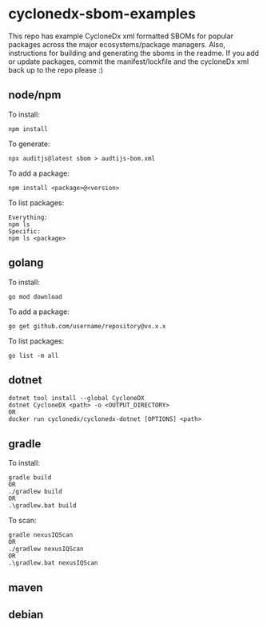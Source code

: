 # cyclonedx-sbom-examples
This repo has example CycloneDx xml formatted SBOMs for popular packages across the major ecosystems/package managers.  Also, instructions for building and generating the sboms in the readme.  If you add or update packages, commit the manifest/lockfile and the cycloneDx xml back up to the repo please :)

## node/npm
To install:
```
npm install
```
To generate:
```
npx auditjs@latest sbom > audtijs-bom.xml
```
To add a package:
```
npm install <package>@<version>
```
To list packages:
```
Everything:
npm ls
Specific:
npm ls <package>
```

## golang
To install:
```
go mod download
```
To add a package:
```
go get github.com/username/repository@vx.x.x
```
To list packages:
```
go list -m all
```

## dotnet
```
dotnet tool install --global CycloneDX
dotnet CycloneDX <path> -o <OUTPUT_DIRECTORY>
OR
docker run cyclonedx/cyclonedx-dotnet [OPTIONS] <path>
```

## gradle
To install:
```
gradle build
OR
./gradlew build
OR
.\gradlew.bat build
```
To scan:
```
gradle nexusIQScan
OR
./gradlew nexusIQScan
OR
.\gradlew.bat nexusIQScan
```

## maven

## debian